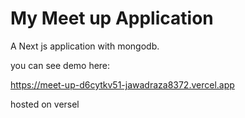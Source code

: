 # My Meet up Application

A Next js application with mongodb.





you can see demo here:




https://meet-up-d6cytkv51-jawadraza8372.vercel.app






hosted on versel
